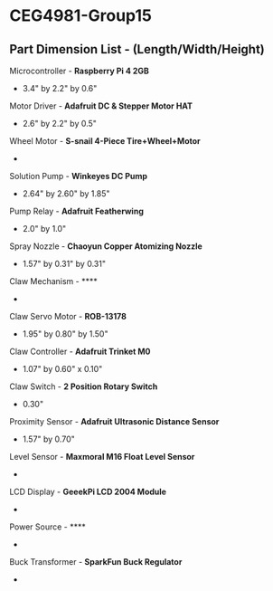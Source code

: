 # CEG4981-Group15

## Part Dimension List  -   (Length/Width/Height)

Microcontroller - **Raspberry Pi 4 2GB** 

- 3.4" by 2.2" by 0.6"

Motor Driver - **Adafruit DC & Stepper Motor HAT**

- 2.6" by 2.2" by 0.5"

Wheel Motor - **S-snail 4-Piece Tire+Wheel+Motor**

- 

Solution Pump - **Winkeyes DC Pump**

- 2.64" by 2.60" by 1.85"

Pump Relay - **Adafruit Featherwing**

- 2.0" by 1.0"

Spray Nozzle - **Chaoyun Copper Atomizing Nozzle**

- 1.57" by 0.31" by 0.31"

Claw Mechanism - ****

- 

Claw Servo Motor - **ROB-13178**

- 1.95" by 0.80" by 1.50"

Claw Controller - **Adafruit Trinket M0**

- 1.07" by 0.60" x 0.10"

Claw Switch - **2 Position Rotary Switch**

- 0.30"

Proximity Sensor - **Adafruit Ultrasonic Distance Sensor**

- 1.57" by 0.70"

Level Sensor - **Maxmoral M16 Float Level Sensor**

- 

LCD Display - **GeeekPi LCD 2004 Module**

- 

Power Source - ****

- 

Buck Transformer - **SparkFun Buck Regulator**

- 